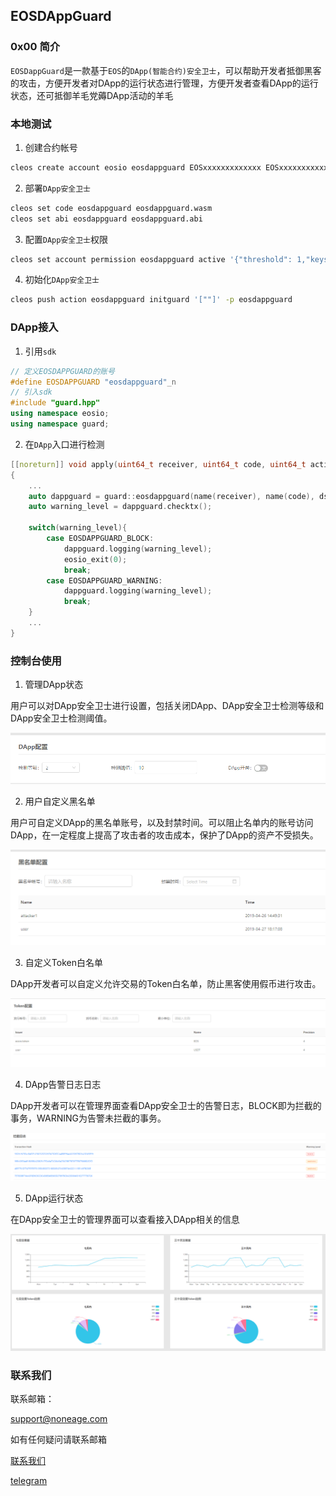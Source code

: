 ## EOSDAppGuard ##



### 0x00 简介 ###

`EOSDappGuard`是一款基于`EOS`的`DApp(智能合约)安全卫士`，可以帮助开发者抵御黑客的攻击，方便开发者对DApp的运行状态进行管理，方便开发者查看DApp的运行状态，还可抵御羊毛党薅DApp活动的羊毛



### 本地测试 ###

1. 创建合约帐号

```bash
cleos create account eosio eosdappguard EOSxxxxxxxxxxxxx EOSxxxxxxxxxxxxx 
```

2. 部署`DApp安全卫士`

```bash
cleos set code eosdappguard eosdappguard.wasm
cleos set abi eosdappguard eosdappguard.abi
```

3. 配置`DApp安全卫士`权限

```bash
cleos set account permission eosdappguard active '{"threshold": 1,"keys": [{"key": "EOSxxxxxxxxxxxxx","weight": 1}],"accounts":[{"permission":{"actor":"eosdappguard","permission":"eosio.code"},"weight":1}]}' owner -p eosdappguard@owner
```

4. 初始化`DApp安全卫士`

```bash
cleos push action eosdappguard initguard '[""]' -p eosdappguard
```



### DApp接入 ###

1. 引用`sdk`

```c++
// 定义EOSDAPPGUARD的账号
#define EOSDAPPGUARD "eosdappguard"_n
// 引入sdk
#include "guard.hpp"
using namespace eosio;
using namespace guard;
```

2. 在`DApp`入口进行检测

```c++
[[noreturn]] void apply(uint64_t receiver, uint64_t code, uint64_t action)
{
    ...    
	auto dappguard = guard::eosdappguard(name(receiver), name(code), ds);
	auto warning_level = dappguard.checktx();

	switch(warning_level){
		case EOSDAPPGUARD_BLOCK:
			dappguard.logging(warning_level);
			eosio_exit(0);
			break;
		case EOSDAPPGUARD_WARNING:
			dappguard.logging(warning_level);
			break;
	}
    ...
}
```



### 控制台使用 ###

1. 管理DApp状态

用户可以对DApp安全卫士进行设置，包括关闭DApp、DApp安全卫士检测等级和DApp安全卫士检测阈值。

![](asset/setting.png)

2. 用户自定义黑名单

用户可自定义DApp的黑名单账号，以及封禁时间。可以阻止名单内的账号访问DApp，在一定程度上提高了攻击者的攻击成本，保护了DApp的资产不受损失。

![](asset/blacklist.png)

3. 自定义Token白名单

DApp开发者可以自定义允许交易的Token白名单，防止黑客使用假币进行攻击。

![](asset/token.png)

4. DApp告警日志日志

DApp开发者可以在管理界面查看DApp安全卫士的告警日志，BLOCK即为拦截的事务，WARNING为告警未拦截的事务。

![](asset/log.png)

5. DApp运行状态

在DApp安全卫士的管理界面可以查看接入DApp相关的信息

![](asset/status.png)



### 联系我们 ###

联系邮箱：

support@noneage.com

如有任何疑问请联系邮箱

[联系我们](mailto:support@noneage.com)

[telegram](https://t.me/eosdappguard)